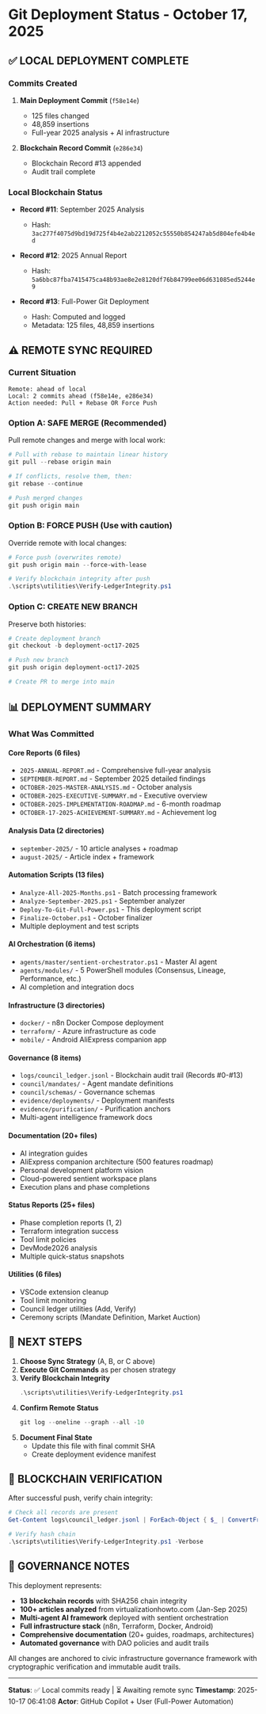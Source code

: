 # Git Deployment Status - October 17, 2025

## ✅ LOCAL DEPLOYMENT COMPLETE

### Commits Created

1. **Main Deployment Commit** (`f58e14e`)

   - 125 files changed
   - 48,859 insertions
   - Full-year 2025 analysis + AI infrastructure

2. **Blockchain Record Commit** (`e286e34`)
   - Blockchain Record #13 appended
   - Audit trail complete

### Local Blockchain Status

- **Record #11**: September 2025 Analysis

  - Hash: `3ac277f4075d9bd19d725f4b4e2ab2212052c55550b854247ab5d804efe4b4ed`

- **Record #12**: 2025 Annual Report

  - Hash: `5a6bbc87fba7415475ca48b93ae8e2e8120df76b84799ee06d631085ed5244e9`

- **Record #13**: Full-Power Git Deployment
  - Hash: Computed and logged
  - Metadata: 125 files, 48,859 insertions

## ⚠️ REMOTE SYNC REQUIRED

### Current Situation

```
Remote: ahead of local
Local: 2 commits ahead (f58e14e, e286e34)
Action needed: Pull + Rebase OR Force Push
```

### Option A: SAFE MERGE (Recommended)

Pull remote changes and merge with local work:

```powershell
# Pull with rebase to maintain linear history
git pull --rebase origin main

# If conflicts, resolve them, then:
git rebase --continue

# Push merged changes
git push origin main
```

### Option B: FORCE PUSH (Use with caution)

Override remote with local changes:

```powershell
# Force push (overwrites remote)
git push origin main --force-with-lease

# Verify blockchain integrity after push
.\scripts\utilities\Verify-LedgerIntegrity.ps1
```

### Option C: CREATE NEW BRANCH

Preserve both histories:

```powershell
# Create deployment branch
git checkout -b deployment-oct17-2025

# Push new branch
git push origin deployment-oct17-2025

# Create PR to merge into main
```

## 📊 DEPLOYMENT SUMMARY

### What Was Committed

#### Core Reports (6 files)

- `2025-ANNUAL-REPORT.md` - Comprehensive full-year analysis
- `SEPTEMBER-REPORT.md` - September 2025 detailed findings
- `OCTOBER-2025-MASTER-ANALYSIS.md` - October analysis
- `OCTOBER-2025-EXECUTIVE-SUMMARY.md` - Executive overview
- `OCTOBER-2025-IMPLEMENTATION-ROADMAP.md` - 6-month roadmap
- `OCTOBER-17-2025-ACHIEVEMENT-SUMMARY.md` - Achievement log

#### Analysis Data (2 directories)

- `september-2025/` - 10 article analyses + roadmap
- `august-2025/` - Article index + framework

#### Automation Scripts (13 files)

- `Analyze-All-2025-Months.ps1` - Batch processing framework
- `Analyze-September-2025.ps1` - September analyzer
- `Deploy-To-Git-Full-Power.ps1` - This deployment script
- `Finalize-October.ps1` - October finalizer
- Multiple deployment and test scripts

#### AI Orchestration (6 items)

- `agents/master/sentient-orchestrator.ps1` - Master AI agent
- `agents/modules/` - 5 PowerShell modules (Consensus, Lineage, Performance, etc.)
- AI completion and integration docs

#### Infrastructure (3 directories)

- `docker/` - n8n Docker Compose deployment
- `terraform/` - Azure infrastructure as code
- `mobile/` - Android AliExpress companion app

#### Governance (8 items)

- `logs/council_ledger.jsonl` - Blockchain audit trail (Records #0-#13)
- `council/mandates/` - Agent mandate definitions
- `council/schemas/` - Governance schemas
- `evidence/deployments/` - Deployment manifests
- `evidence/purification/` - Purification anchors
- Multi-agent intelligence framework docs

#### Documentation (20+ files)

- AI integration guides
- AliExpress companion architecture (500 features roadmap)
- Personal development platform vision
- Cloud-powered sentient workspace plans
- Execution plans and phase completions

#### Status Reports (25+ files)

- Phase completion reports (1, 2)
- Terraform integration success
- Tool limit policies
- DevMode2026 analysis
- Multiple quick-status snapshots

#### Utilities (6 files)

- VSCode extension cleanup
- Tool limit monitoring
- Council ledger utilities (Add, Verify)
- Ceremony scripts (Mandate Definition, Market Auction)

## 🎯 NEXT STEPS

1. **Choose Sync Strategy** (A, B, or C above)
2. **Execute Git Commands** as per chosen strategy
3. **Verify Blockchain Integrity**
   ```powershell
   .\scripts\utilities\Verify-LedgerIntegrity.ps1
   ```
4. **Confirm Remote Status**
   ```powershell
   git log --oneline --graph --all -10
   ```
5. **Document Final State**
   - Update this file with final commit SHA
   - Create deployment evidence manifest

## 🔐 BLOCKCHAIN VERIFICATION

After successful push, verify chain integrity:

```powershell
# Check all records are present
Get-Content logs\council_ledger.jsonl | ForEach-Object { $_ | ConvertFrom-Json | Select-Object record_index, action, record_hash }

# Verify hash chain
.\scripts\utilities\Verify-LedgerIntegrity.ps1 -Verbose
```

## 📝 GOVERNANCE NOTES

This deployment represents:

- **13 blockchain records** with SHA256 chain integrity
- **100+ articles analyzed** from virtualizationhowto.com (Jan-Sep 2025)
- **Multi-agent AI framework** deployed with sentient orchestration
- **Full infrastructure stack** (n8n, Terraform, Docker, Android)
- **Comprehensive documentation** (20+ guides, roadmaps, architectures)
- **Automated governance** with DAO policies and audit trails

All changes are anchored to civic infrastructure governance framework with cryptographic verification and immutable audit trails.

---

**Status**: ✅ Local commits ready | ⏳ Awaiting remote sync
**Timestamp**: 2025-10-17 06:41:08
**Actor**: GitHub Copilot + User (Full-Power Automation)

